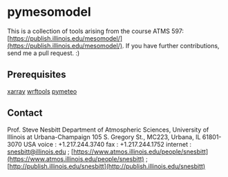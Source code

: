 # pymesomodel

This is a collection of tools arising from the course ATMS 597: [https://publish.illinois.edu/mesomodel/](https://publish.illinois.edu/mesomodel/).  If you have further contributions, send me a pull request. :)

## Prerequisites

[xarray](https://github.com/pydata/xarray)
[wrftools](https://github.com/keltonhalbert/wrftools)
[pymeteo](https://github.com/cwebster2/pyMeteo)

## Contact

Prof. Steve Nesbitt
Department of Atmospheric Sciences, University of Illinois at Urbana-Champaign
105 S. Gregory St., MC223, Urbana, IL 61801-3070  USA
voice : +1.217.244.3740  fax : +1.217.244.1752
internet : snesbitt@illinois.edu ; [https://www.atmos.illinois.edu/people/snesbitt](https://www.atmos.illinois.edu/people/snesbitt) ; [http://publish.illinois.edu/snesbitt](http://publish.illinois.edu/snesbitt)
